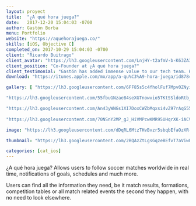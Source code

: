 ```yaml
---
layout: proyect
title:  "¿A qué hora juega?"
date:   2017-12-20 15:04:03 -0700
author: Gastón Borba
menu: Portfolio
website: "https://aquehorajuega.co/"
skills: [iOS, Objective C]
completed_on: 2017-10-29 15:04:03 -0700
client: "Ricardo Buitrago"
client_avatar: "https://lh3.googleusercontent.com/LnjHY-t2afmV-b-K63ZA3YTjCGpqCKedPPugV3L1nJSMNM3WfnQUiOq1jeya8amCpAqk4DLUPOe1uIKJKTxN_-uJO8xQZVYRNWltQPggSX5sGciRsan1gEVkm6Bx9EOjts5qcgrwyquP9IYW17yvDIVGVILJehA5PT9ovgrAJj1Ne-FJXPUYg2-xGNoyeGixeUOjBTtTpiFrcK8iCfVMSbSm7oRTAqjyXZXBSpHmSAq-gkiUj0_7NwXhLgyKvCmFk9t5PRkRHo1l37YJlfdMde1qntXDacdMEPiaYdguBdYxSag82Ch9GDofXAA8DO5pGp9FCSXbNgSJnobzy0mf7nrvn_JqnGl6frKnHdJKIEZIeg8Q9F4hyrTzt4bnCOyk4HtSb70f2b1_saWI761QPcFa57RsqkpkPnEnFmk1pXh1gnesIqZA9nu5Vj2k45JXP1gfNC91oRM9oupjZwpYrh2hkWP-tOS1qdr3i9QuVjF7X1E6A1-bjSS8CtDb-ZZaYXn0NYEABPj9YTJlKZk4pq3ATnNmEMWrDqKOONXcfMhY0ktUZw_YM2zd8FtqgJGWbZXQL4MjVt9pxHtj3j2jwbWmmAnU3Pg1=s256-no"
client_position: "Co-Founder at ¿A qué hora juega?"
client_testimonial: "Gastón has added immense value to our tech team. His iOS development and critical thinking skills have allowed us to efficiently achieve key milestones."
download: "https://itunes.apple.com/mx/app/a-qu%C3%A9-hora-juega/id878411895?mt=8"

gallery: [ "https://lh3.googleusercontent.com/6FF85s5c4fholFuf7Mpv0ZNyiFxjrVfDGTA7E6BsbCjQtGlMJ738Gwga0w96EG_FM8klEPc8y0DMuHjbiIg7LdcnHcA6IhnVVBOWQcqfFHfYbOrcloSqQZRTLEYmp7E5wC-KPq6CeJezBzBjRuMqtLzZ1lUXPZbpi85JoraY2EHmvJcbhDBHPLIFP8T97jRONOYgHSondEuXj2Dw1jqJqB3uZFbrSha7bxwzPD1Z4PkqprRLuiMqJkoV1Fk6CynL_WwB8fKa8szfMvoJrhGnWsRyvsRKTZIM1DWRqKZiUY3oDYU6qW6JDeBxnnBobBvWu-xtMkM0AbvGbfz2hMOcyq8PB-gy2Qs6l2wZLIiTyVO8BGRzFMdM3DPggOGNYMi1IuZ55J3hFhqky9RE3Wc03EzuX6hBwyd_fmgcGPd2NoTqVvObVDUJlF0CdMCnbJo6B94VQTCopTjynsFv9yCgZ0PktQTcgDWnZ9OdKgeip8l4-SwvFDuDZRvmyLvA1rONKNBUKrdf-gBI-BUKuNdu3lm3ovudJNKyvFbhP1umw1A4DUqPiIkynUlt3SdkOTv1ddqS4AlBjE3oyBf6E5HHRkE89FeTn9Y7=w749-h555-no",

"https://lh3.googleusercontent.com/55fbuGNzae84seXGTnowvio5TKtSSldoRtb_cZPcDwaQnF2DTCJuvEbMyfEH42mb0_Sos11KGaqtnXgmedAW2dkGwdEMQ8yGfe8RTHaPumyxusRhwiD5Vb3KUYHCxHPJ1Oxo2u5eWm7c5FTO6Y0ASgwxM3sBiL9lkVYuDE-eBpgCjDgjKmCYDGEqzWb6W8j2QGvTBP3c1EIX86mdQpkjIBycDNukNP5_8MCNGv9ckOqh1_Iz4mpYjsvbt8MVirNLztLYk6FXKP9CX0Kd9cFDRdnrEdM-O9LaDxJPqVpL6ZFzanRU5cieBgkaZOsvp442bPxgWCs8vUi4gOOl_LDaHQjzPsD4I5yTGCOmZTSeDKHIet-gctzgDmt65i3QhwuOBHkLe5YETKObS8z7FJxT1GPPpnsXcPF4fNTzzwlQI94eubEDMpn5H4XJygyvVEJ0v5LnthIPxB37Mc_OBas5wlefFSy_wpR6nrIzMle__CqWSYB3YzrFJNASGabirobHU__07E9tUF9HqWDWYuzdSqY3goBh-Kxd1X59fK-bqAoZjyhUIB7howKT4kev1yzIME0zLGWVlLLF7vmn-D8JgCNLEFM8DLul=w800-h600-no", 

"https://lh3.googleusercontent.com/An43yWNGs1XI7DoxCWZbMqxsi4vZ97rAqG55At-I2Q1QP90DcsSPHdRVWUD2lN3n6ym5gougBC3JoB2Jk5rab0_h6jPwyEQuTxEfga-UybH_0glhMArwN5YlEF1iJ8j0-F5Y2eg9GscG8KfEKS8FtDbUqCT2rTsDZhW1walhXMFWpQhi__ZTPM0WiGzEeoK_w-GNVq5OBr7sJCkwhNZ6rqCcI_yCc0Mr5JB0jqD5M0_2yPAWLDk8hw7JaTHkVKzlYsChTot-CIIMhY5OmCIRpMUmZiOXuA_uL6oX_LL1UrAq_iWGlECogW9SBNeFTrj08fHN9HhxmH-jCqd4DEGF6GyMig2c0oMc8yqOQ_1Pagxm2ozl2lc1XM6M1hQo0Gy7dib3tjY8a0nfiAEtwIrvA-7KQQ9OYTVETJLlDc_qQuF9ij4S4Dq443vFwKGPuo_SX701xQdkfRFqdv9AVeDu-c0XCLYjxIBMbj017aJtG5knQgK1dy8vzA6azBdlcFwDUC_AvoPvyIxesB1L4lly-NMdi6-YSLqJyNzaO1KXLosQQxVLb2e5vr2vxVn6Y5xI2pySF5L2fd0PQ94LHFfG6l1dVSjyEk-j=w800-h600-no",
 
"https://lh3.googleusercontent.com/70NSnY2MP_gJ_HiVMPcwKMR95UHqrXK-iACVtK_ekWfU6j4SAwkhanIddZROFey97KcuFWN_4qGRPNB7ofkhcgHxnpD2QBkCcIlK6Z_pnu_zYOHvq4cBB0GTEPaLNLihtvLXTiIFnWEP5EJgkSq3k78dGVCWtMnGpxOOEaKiwzk00Np0zj9XYMgJ4DyXmmaJvMkbUaES4_6oyEfgIxxRRHpTHrJm0aw1WRQiy49vab4nk_WrRDuBnEzlUm1HIql6O2_R8usJ626kR8Zjy4tKhY8wuTwL4cPBvxv44NWG1Axj84p2BC9BwJCD4jjvLZNDKObFMy-UFZpXR7dwDjRHsqTnsa_H08vesH_xa0VuT6OnB2J6bm0sOTzw8ZYxntzOSmuJvxiOINWwuCQCHuuMye76YPk5R7WdyHdMNHL-e9i-JOLqct7vWCg-MI-nnkwlCqC8EPQfzaHyY9fym2sPkwwwMj-bpLqTDS9C5Wgjrb9U5HmtQvQ_kAXNcDWHDac2KyJFbVC_3jW_6hyy0PnJ2KK9C47Fcuy1ZDEWbbtIBV5DGXxA0Eq1EqNwWd5KI_N_ar-R7ZpKzX3nrjD-BpUBgvLWugnpQCLL=w800-h600-no"]

image: "https://lh3.googleusercontent.com/dDqRL6MtzTHvBvzr5sbqbEfaOzXR-8YggRti000xYhKmUoP0eD5chmCJFb3Udzam8XjVBHjLZ2uaKKARfhL-BT4oJgYyN8HMOELtd51riqVeIq_kVD97PtoLLe5LAZVTG1ifZQVy-w5vQvkQcEYV22Ve1GRcUM78GwI1OXXxucrq7znCZEG2PhM2L-olv1hiPHL9l6_Wh2ABP1u12a75rTFqa9EC_96Ik_Q-PswaeCbGZRXcaVS-PMcfShhghrB-8D6qsID0KTVmeenRRu-cm5PSQfLmbb10tcY5gFKdgQ9FlF0CIKDKpzmBcPCV_Xs-fjyc2gGin2cPyo5IYt4QIEyjXQWStMbaFF2vGSJDOkT6U4iCaQjLh2-4LCsPKxH13cgYKKPYu498_p4wvn2HRzGO4iQ5yUmOQnl1pj-_afsjU4mFNTg2yaGo08lAGmOgsLmaQVQEGHyKGZ4lWzi4nLCZfexEzNujeOtFrEEaLyViDiPSrNQlE7pp35J1vn9wl97UsqslFNpkgyALyqDOXrTDPLlRA9TLfCiTSiX3y_cPUbZ3jonfC0CF9bSbqEVgPO8cOHKwPhN0Ybv7aVnoJvO_vpmcGagg=w731-h550-no"

thumbnail: "https://lh3.googleusercontent.com/2BQAzZtLgsGqzeBEfvT7aViwUrNdJod5FV7LhWhE0E_7wnZ4p2snavEt6PkcKmbtXD92zIOItk_kBtaZ1FbcwASUuIwi5ZoLXptmsGGiNb8ARn1zefflozzGB0EqNfxqBYx7hSdtC7UngImfLh3ObD1rHu6ij9K3jCQsCkSJTViBBWnbaSIpJVWDpBrT2mgYuZX4FeypDPO_5sv-dIfEZn28D6Ti1F9SoXcGC46QyT-n8SOKCTjZjLpxQByK2QdFVTnbGRMSgGzo-28eg8cO8phDly0DS9GEL-DyYK89rZdNM6z8UtbkJk8VDR_9W__A6H4RFZ7l7FGvLvz0p67N3W_4tdD1OGLdoyKVjifVIaNGbTSdpcQy8g4ByrnTdr3ncdOVO5QMWsF_XvCD6VDzuJ80Jrimr5oBkcRT7f4gFDTWZCDLXwrqxjYWSXr9MlB70wW-T5rW_vKktvjFg901uDTGuhdhu4FE4j_CODWP21EjWQrCLuwvzIFWoL-eHjPXAypqfNCQhBqfG_gF2j5Ywvwc_cG_UafbUXk-6PAH_20Jzg-REzrQbg0_XNoaBQ2ky_nzRGwMgCuLfU2ypidY9ybcISR5TTlu=s58-no"

categories: [cat_ios]
---
```

¿A qué hora juega? Allows users to follow soccer matches worldwide in real time, notifications of goals, schedules and much more.

Users can find all the information they need, be it match results, formations, competition tables or all match related events the second they happen, with no need to look elsewhere.